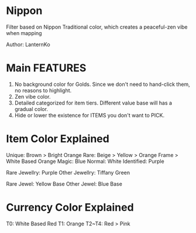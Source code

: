 # Nippon
Filter based on Nippon Traditional color, which creates a peaceful-zen vibe when mapping

Author: LanternKo

# Main FEATURES
1. No background color for Golds. Since we don't need to hand-click them, no reasons to highlight.
2. Zen vibe color.
3. Detailed categorized for item tiers. Different value base will has a gradual color.
4. Hide or lower the existence for ITEMS you don't want to PICK.

# Item Color Explained
Unique: Brown > Bright Orange
Rare: Beige > Yellow > Orange Frame > White Based Orange
Magic: Blue
Normal: White
Identified: Purple

Rare Jewellry: Purple
Other Jewellry: Tiffany Green

Rare Jewel: Yellow Base
Other Jewel: Blue Base

# Currency Color Explained
T0: White Based Red
T1: Orange
T2~T4: Red > Pink
